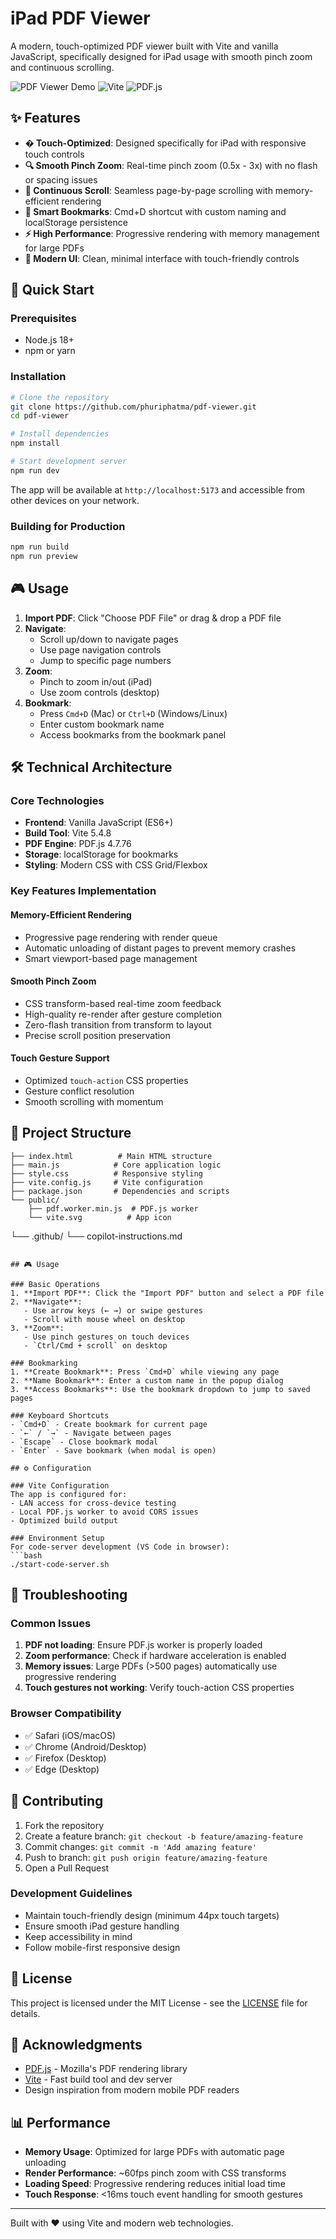 # iPad PDF Viewer

A modern, touch-optimized PDF viewer built with Vite and vanilla JavaScript, specifically designed for iPad usage with smooth pinch zoom and continuous scrolling.

![PDF Viewer Demo](https://img.shields.io/badge/Status-Ready-green)
![Vite](https://img.shields.io/badge/Vite-5.4.8-blue)
![PDF.js](https://img.shields.io/badge/PDF.js-4.7.76-red)

## ✨ Features

- **� Touch-Optimized**: Designed specifically for iPad with responsive touch controls
- **🔍 Smooth Pinch Zoom**: Real-time pinch zoom (0.5x - 3x) with no flash or spacing issues
- **📜 Continuous Scroll**: Seamless page-by-page scrolling with memory-efficient rendering
- **🔖 Smart Bookmarks**: Cmd+D shortcut with custom naming and localStorage persistence
- **⚡ High Performance**: Progressive rendering with memory management for large PDFs
- **🎨 Modern UI**: Clean, minimal interface with touch-friendly controls

## 🚀 Quick Start

### Prerequisites
- Node.js 18+ 
- npm or yarn

### Installation

```bash
# Clone the repository
git clone https://github.com/phuriphatma/pdf-viewer.git
cd pdf-viewer

# Install dependencies
npm install

# Start development server
npm run dev
```

The app will be available at `http://localhost:5173` and accessible from other devices on your network.

### Building for Production

```bash
npm run build
npm run preview
```

## 🎮 Usage

1. **Import PDF**: Click "Choose PDF File" or drag & drop a PDF file
2. **Navigate**: 
   - Scroll up/down to navigate pages
   - Use page navigation controls
   - Jump to specific page numbers
3. **Zoom**: 
   - Pinch to zoom in/out (iPad)
   - Use zoom controls (desktop)
4. **Bookmark**: 
   - Press `Cmd+D` (Mac) or `Ctrl+D` (Windows/Linux)
   - Enter custom bookmark name
   - Access bookmarks from the bookmark panel

## 🛠️ Technical Architecture

### Core Technologies
- **Frontend**: Vanilla JavaScript (ES6+)
- **Build Tool**: Vite 5.4.8
- **PDF Engine**: PDF.js 4.7.76
- **Storage**: localStorage for bookmarks
- **Styling**: Modern CSS with CSS Grid/Flexbox

### Key Features Implementation

#### Memory-Efficient Rendering
- Progressive page rendering with render queue
- Automatic unloading of distant pages to prevent memory crashes
- Smart viewport-based page management

#### Smooth Pinch Zoom
- CSS transform-based real-time zoom feedback
- High-quality re-render after gesture completion
- Zero-flash transition from transform to layout
- Precise scroll position preservation

#### Touch Gesture Support
- Optimized `touch-action` CSS properties
- Gesture conflict resolution
- Smooth scrolling with momentum

## 📁 Project Structure

```
├── index.html          # Main HTML structure
├── main.js            # Core application logic
├── style.css          # Responsive styling
├── vite.config.js     # Vite configuration
├── package.json       # Dependencies and scripts
└── public/
    ├── pdf.worker.min.js  # PDF.js worker
    └── vite.svg          # App icon
```
└── .github/
    └── copilot-instructions.md
```

## 🎮 Usage

### Basic Operations
1. **Import PDF**: Click the "Import PDF" button and select a PDF file
2. **Navigate**: 
   - Use arrow keys (← →) or swipe gestures
   - Scroll with mouse wheel on desktop
3. **Zoom**: 
   - Use pinch gestures on touch devices
   - `Ctrl/Cmd + scroll` on desktop

### Bookmarking
1. **Create Bookmark**: Press `Cmd+D` while viewing any page
2. **Name Bookmark**: Enter a custom name in the popup dialog
3. **Access Bookmarks**: Use the bookmark dropdown to jump to saved pages

### Keyboard Shortcuts
- `Cmd+D` - Create bookmark for current page
- `←` / `→` - Navigate between pages
- `Escape` - Close bookmark modal
- `Enter` - Save bookmark (when modal is open)

## ⚙️ Configuration

### Vite Configuration
The app is configured for:
- LAN access for cross-device testing
- Local PDF.js worker to avoid CORS issues
- Optimized build output

### Environment Setup
For code-server development (VS Code in browser):
```bash
./start-code-server.sh
```

## 🐛 Troubleshooting

### Common Issues

1. **PDF not loading**: Ensure PDF.js worker is properly loaded
2. **Zoom performance**: Check if hardware acceleration is enabled
3. **Memory issues**: Large PDFs (>500 pages) automatically use progressive rendering
4. **Touch gestures not working**: Verify touch-action CSS properties

### Browser Compatibility
- ✅ Safari (iOS/macOS)
- ✅ Chrome (Android/Desktop)
- ✅ Firefox (Desktop)
- ✅ Edge (Desktop)

## 🤝 Contributing

1. Fork the repository
2. Create a feature branch: `git checkout -b feature/amazing-feature`
3. Commit changes: `git commit -m 'Add amazing feature'`
4. Push to branch: `git push origin feature/amazing-feature`
5. Open a Pull Request

### Development Guidelines
- Maintain touch-friendly design (minimum 44px touch targets)
- Ensure smooth iPad gesture handling
- Keep accessibility in mind
- Follow mobile-first responsive design

## 📝 License

This project is licensed under the MIT License - see the [LICENSE](LICENSE) file for details.

## 🙏 Acknowledgments

- [PDF.js](https://mozilla.github.io/pdf.js/) - Mozilla's PDF rendering library
- [Vite](https://vitejs.dev/) - Fast build tool and dev server
- Design inspiration from modern mobile PDF readers

## 📊 Performance

- **Memory Usage**: Optimized for large PDFs with automatic page unloading
- **Render Performance**: ~60fps pinch zoom with CSS transforms
- **Loading Speed**: Progressive rendering reduces initial load time
- **Touch Response**: <16ms touch event handling for smooth gestures

---

Built with ❤️ using Vite and modern web technologies.
